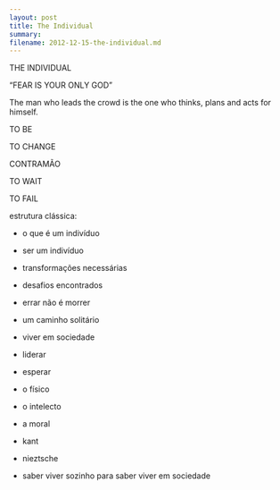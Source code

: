 ```yaml
---
layout: post
title: The Individual
summary:
filename: 2012-12-15-the-individual.md
---
```










THE INDIVIDUAL


“FEAR IS YOUR ONLY GOD”








The man who leads the crowd is the one who thinks, plans and acts for himself.






TO BE

TO CHANGE

CONTRAMÃO

TO WAIT

TO FAIL



















estrutura clássica:
- o que é um indivíduo
- ser um indivíduo
- transformações necessárias
- desafios encontrados
- errar não é morrer
- um caminho solitário
- viver em sociedade
- liderar
- esperar

- o físico
- o intelecto
- a moral

- kant
- nieztsche

- saber viver sozinho para saber viver em sociedade












